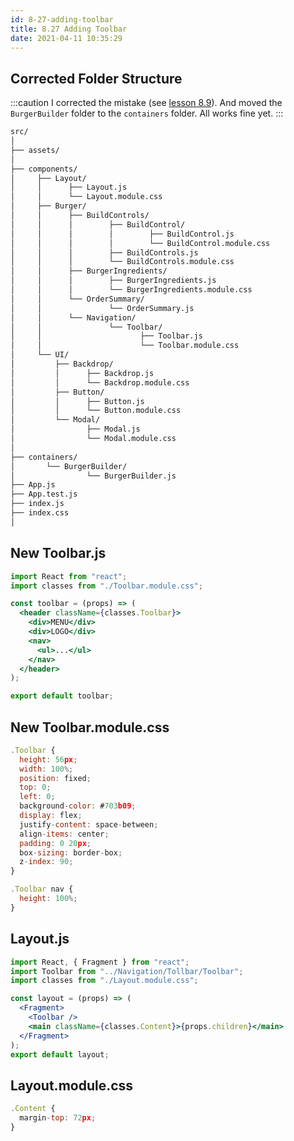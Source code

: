 ```yaml
---
id: 8-27-adding-toolbar
title: 8.27 Adding Toolbar
date: 2021-04-11 10:35:29
---
```


## Corrected Folder Structure

:::caution
I corrected the mistake (see [lesson 8.9](8-9-starting-implementation-burger-builder-container)). And moved the `BurgerBuilder` folder to the `containers` folder. All works fine yet.
:::

```bash
src/
│
├── assets/
│
├── components/
│     ├── Layout/
│     │      ├── Layout.js
│     │      └── Layout.module.css
│     ├── Burger/
│     │      ├── BuildControls/
│     │      │        ├── BuildControl/
│     │      │        │        ├── BuildControl.js
│     │      │        │        └── BuildControl.module.css
│     │      │        ├── BuildControls.js
│     │      │        └── BuildControls.module.css
│     │      ├── BurgerIngredients/
│     │      │        ├── BurgerIngredients.js
│     │      │        └── BurgerIngredients.module.css
│     │      └── OrderSummary/
│     │               └── OrderSummary.js
│     │      └── Navigation/
│     │               └── Toolbar/
│     │                      ├── Toolbar.js
│     │                      └── Toolbar.module.css
│     └── UI/
│         ├── Backdrop/
│         │      ├── Backdrop.js
│         │      └── Backdrop.module.css
│         ├── Button/
│         │      ├── Button.js
│         │      └── Button.module.css
│         └── Modal/
│                ├── Modal.js
│                └── Modal.module.css
│
├── containers/
│       └── BurgerBuilder/
│                └── BurgerBuilder.js
├── App.js
├── App.test.js
├── index.js
├── index.css
│
```

## New Toolbar.js

```jsx title="Toolbar.js" {}
import React from "react";
import classes from "./Toolbar.module.css";

const toolbar = (props) => (
  <header className={classes.Toolbar}>
    <div>MENU</div>
    <div>LOGO</div>
    <nav>
      <ul>...</ul>
    </nav>
  </header>
);

export default toolbar;
```

## New Toolbar.module.css

```jsx title="Toolbar.module.css" {}
.Toolbar {
  height: 56px;
  width: 100%;
  position: fixed;
  top: 0;
  left: 0;
  background-color: #703b09;
  display: flex;
  justify-content: space-between;
  align-items: center;
  padding: 0 20px;
  box-sizing: border-box;
  z-index: 90;
}

.Toolbar nav {
  height: 100%;
}
```

## Layout.js

```jsx title="Layout.js" {2,7}
import React, { Fragment } from "react";
import Toolbar from "../Navigation/Tollbar/Toolbar";
import classes from "./Layout.module.css";

const layout = (props) => (
  <Fragment>
    <Toolbar />
    <main className={classes.Content}>{props.children}</main>
  </Fragment>
);
export default layout;
```

## Layout.module.css

```jsx title="Layout.module.css" {2}
.Content {
  margin-top: 72px;
}

```

